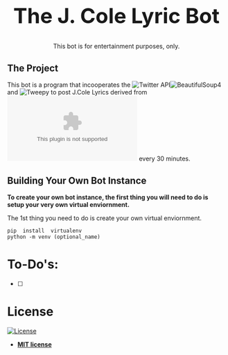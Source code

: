 

<h1 align="center" style="font-size: 3rem;">The J. Cole Lyric Bot</h1>

<p align="center">This bot is for entertainment purposes, only.</p>

## The Project

This bot is a program that incooperates the ![Twitter API](https://developer.twitter.com/en/docs/twitter-api)![BeautifulSoup4](https://www.crummy.com/software/BeautifulSoup/bs4/doc/#) and ![Tweepy](https://www.tweepy.org/) to post J.Cole Lyrics derived from ![AZLyrics](azlyrics.com) every 30 minutes.

## Building Your Own Bot Instance 

**To create your own bot instance, the first thing you will need to do is setup your very own virtual enviornment.**

The 1st thing you need to do is create your own virtual enviornment.

```
pip  install  virtualenv
python -m venv (optional_name)
```



# To-Do's:

- [ ] 

# License

[![License](http://img.shields.io/:license-mit-blue.svg?style=flat-square)](http://badges.mit-license.org)

- **[MIT license](http://opensource.org/licenses/mit-license.php)**
